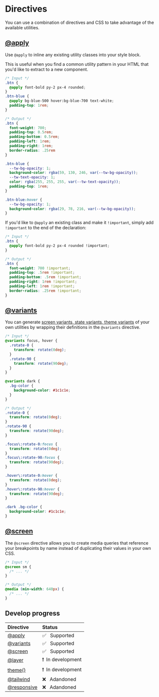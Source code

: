 # Directives

You can use a combination of directives and CSS to take advantage of the available utilities.

## [@apply](https://tailwindcss.com/docs/functions-and-directives#apply)

Use `@apply` to inline any existing utility classes into your style block.

This is useful when you find a common utility pattern in your HTML that you'd like to extract to a new component.

```css
/* Input */
.btn {
  @apply font-bold py-2 px-4 rounded;
}
.btn-blue {
  @apply bg-blue-500 hover:bg-blue-700 text-white;
  padding-top: 1rem;
}

/* Output */
.btn {
  font-weight: 700;
  padding-top: 0.5rem;
  padding-bottom: 0.5rem;
  padding-left: 1rem;
  padding-right: 1rem;
  border-radius: .25rem
}

.btn-blue {
  --tw-bg-opacity: 1;
  background-color: rgba(59, 130, 246, var(--tw-bg-opacity));
  --tw-text-opacity: 1;
  color: rgba(255, 255, 255, var(--tw-text-opacity));
  padding-top: 1rem;
}

.btn-blue:hover {
  --tw-bg-opacity: 1;
  background-color: rgba(29, 78, 216, var(--tw-bg-opacity));
}
```

If you'd like to `@apply` an existing class and make it `!important`, simply add `!important` to the end of the declaration:

```css
/* Input */
.btn {
  @apply font-bold py-2 px-4 rounded !important;
}

/* Output */
.btn {
  font-weight: 700 !important;
  padding-top: .5rem !important;
  padding-bottom: .5rem !important;
  padding-right: 1rem !important;
  padding-left: 1rem !important;
  border-radius: .25rem !important;
}
```

## [@variants](https://tailwindcss.com/docs/functions-and-directives#variants)

You can generate [screen variants, state variants, theme variants](/utilities/variants) of your own utilities by wrapping their definitions in the `@variants` directive.

```css
/* Input */
@variants focus, hover {
  .rotate-0 {
    transform: rotate(0deg);
  }
  .rotate-90 {
    transform: rotate(90deg);
  }
}

@variants dark {
  .bg-color {
    background-color: #1c1c1e;
  }
}

/* Output */
.rotate-0 {
  transform: rotate(0deg);
}
.rotate-90 {
  transform: rotate(90deg);
}

.focus\:rotate-0:focus {
  transform: rotate(0deg);
}
.focus\:rotate-90:focus {
  transform: rotate(90deg);
}

.hover\:rotate-0:hover {
  transform: rotate(0deg);
}
.hover\:rotate-90:hover {
  transform: rotate(90deg);
}

.dark .bg-color {
  background-color: #1c1c1e;
}
```

## [@screen](https://tailwindcss.com/docs/functions-and-directives#screen)

The `@screen` directive allows you to create media queries that reference your breakpoints by name instead of duplicating their values in your own CSS.

```css
/* Input */
@screen sm {
  /* ... */
}

/* Output */
@media (min-width: 640px) {
  /* ... */
}
```

## Develop progress

| Directive |	Status |
| :-------- | :----- |
| [@apply](https://tailwindcss.com/docs/functions-and-directives#apply) | ✅ &ensp;Supported |
| [@variants](https://tailwindcss.com/docs/functions-and-directives#variants) | ✅ &ensp;Supported |
| [@screen](https://tailwindcss.com/docs/functions-and-directives#screen) | ✅ &ensp;Supported |
| [@layer](https://tailwindcss.com/docs/functions-and-directives#layer) | ❗️&ensp;In development |
| [theme()](https://tailwindcss.com/docs/functions-and-directives#theme) | ❗️&ensp;In development |
| [@tailwind](https://tailwindcss.com/docs/functions-and-directives#tailwind) | ❌ &ensp;Adandoned |
| [@responsive](https://tailwindcss.com/docs/functions-and-directives#responsive) | ❌ &ensp;Adandoned |\
